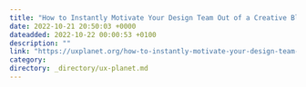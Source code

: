 ```yaml
---
title: "How to Instantly Motivate Your Design Team Out of a Creative Block — part 1"
date: 2022-10-21 20:50:03 +0000
dateadded: 2022-10-22 00:00:53 +0100
description: ""
link: "https://uxplanet.org/how-to-instantly-motivate-your-design-team-out-of-a-creative-block-part-1-cd3ae5bb2a37?source=rss----819cc2aaeee0---4"
category:
directory: _directory/ux-planet.md
---
```

